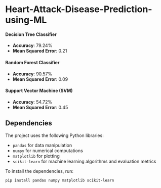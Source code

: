 # Heart-Attack-Disease-Prediction-using-ML


#### Decision Tree Classifier
- **Accuracy**: 79.24%
- **Mean Squared Error**: 0.21

#### Random Forest Classifier
- **Accuracy**: 90.57%
- **Mean Squared Error**: 0.09

#### Support Vector Machine (SVM)
- **Accuracy**: 54.72%
- **Mean Squared Error**: 0.45

## Dependencies

The project uses the following Python libraries:
- `pandas` for data manipulation
- `numpy` for numerical computations
- `matplotlib` for plotting
- `scikit-learn` for machine learning algorithms and evaluation metrics

To install the dependencies, run:
```bash
pip install pandas numpy matplotlib scikit-learn
